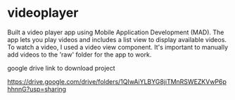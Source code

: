 # videoplayer
Built a video player app using Mobile Application Development (MAD). The app lets you play videos and includes a list view to display available videos. To watch a video, I used a video view component. It's important to manually add videos to the 'raw' folder for the app to work.

google drive link to download project 

https://drive.google.com/drive/folders/1QIwAiYLBYG8jiTMnRSWEZKVwP6phhnnG?usp=sharing
